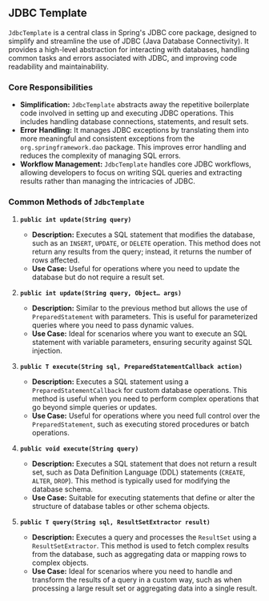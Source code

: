 ## JDBC Template

`JdbcTemplate` is a central class in Spring's JDBC core package, designed to simplify and streamline the use of JDBC (Java Database Connectivity). It provides a high-level abstraction for interacting with databases, handling common tasks and errors associated with JDBC, and improving code readability and maintainability.

### Core Responsibilities

- **Simplification:** `JdbcTemplate` abstracts away the repetitive boilerplate code involved in setting up and executing JDBC operations. This includes handling database connections, statements, and result sets.
- **Error Handling:** It manages JDBC exceptions by translating them into more meaningful and consistent exceptions from the `org.springframework.dao` package. This improves error handling and reduces the complexity of managing SQL errors.
- **Workflow Management:** `JdbcTemplate` handles core JDBC workflows, allowing developers to focus on writing SQL queries and extracting results rather than managing the intricacies of JDBC.

### Common Methods of `JdbcTemplate`

1. **`public int update(String query)`**
   - **Description:** Executes a SQL statement that modifies the database, such as an `INSERT`, `UPDATE`, or `DELETE` operation. This method does not return any results from the query; instead, it returns the number of rows affected.
   - **Use Case:** Useful for operations where you need to update the database but do not require a result set.

2. **`public int update(String query, Object… args)`**
   - **Description:** Similar to the previous method but allows the use of `PreparedStatement` with parameters. This is useful for parameterized queries where you need to pass dynamic values.
   - **Use Case:** Ideal for scenarios where you want to execute an SQL statement with variable parameters, ensuring security against SQL injection.

3. **`public T execute(String sql, PreparedStatementCallback action)`**
   - **Description:** Executes a SQL statement using a `PreparedStatementCallback` for custom database operations. This method is useful when you need to perform complex operations that go beyond simple queries or updates.
   - **Use Case:** Useful for operations where you need full control over the `PreparedStatement`, such as executing stored procedures or batch operations.

4. **`public void execute(String query)`**
   - **Description:** Executes a SQL statement that does not return a result set, such as Data Definition Language (DDL) statements (`CREATE`, `ALTER`, `DROP`). This method is typically used for modifying the database schema.
   - **Use Case:** Suitable for executing statements that define or alter the structure of database tables or other schema objects.

5. **`public T query(String sql, ResultSetExtractor result)`**
   - **Description:** Executes a query and processes the `ResultSet` using a `ResultSetExtractor`. This method is used to fetch complex results from the database, such as aggregating data or mapping rows to complex objects.
   - **Use Case:** Ideal for scenarios where you need to handle and transform the results of a query in a custom way, such as when processing a large result set or aggregating data into a single result.

